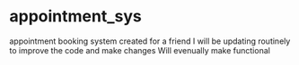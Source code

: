# appointment_sys
appointment booking system created for a friend
I will be updating routinely to improve the code and make changes
Will evenually make functional
